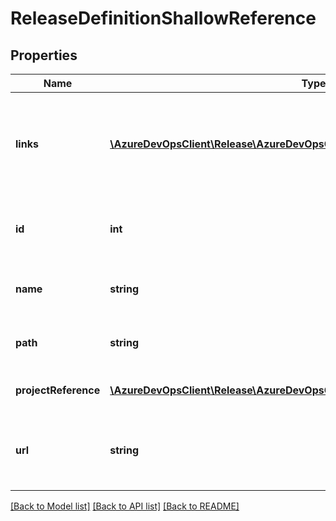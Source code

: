 # ReleaseDefinitionShallowReference

## Properties
Name | Type | Description | Notes
------------ | ------------- | ------------- | -------------
**links** | [**\AzureDevOpsClient\Release\AzureDevOpsClient\Release\Model\ReferenceLinks**](ReferenceLinks.md) | Gets the links to related resources, APIs, and views for the release definition. | [optional] 
**id** | **int** | Gets the unique identifier of release definition. | [optional] 
**name** | **string** | Gets or sets the name of the release definition. | [optional] 
**path** | **string** | Gets or sets the path of the release definition. | [optional] 
**projectReference** | [**\AzureDevOpsClient\Release\AzureDevOpsClient\Release\Model\ProjectReference**](ProjectReference.md) | Gets or sets project reference. | [optional] 
**url** | **string** | Gets the REST API url to access the release definition. | [optional] 

[[Back to Model list]](../README.md#documentation-for-models) [[Back to API list]](../README.md#documentation-for-api-endpoints) [[Back to README]](../README.md)


